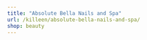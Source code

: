 ```yaml
---
title: "Absolute Bella Nails and Spa"
url: /killeen/absolute-bella-nails-and-spa/
shop: beauty
---
```

